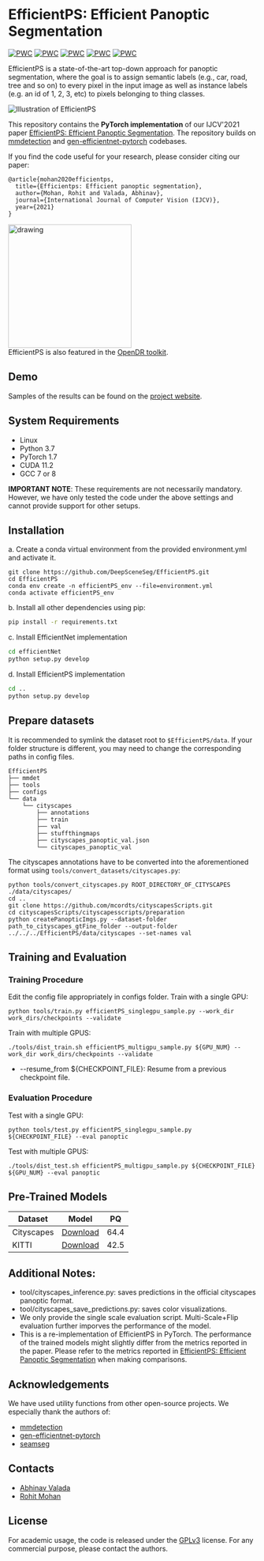 # EfficientPS: Efficient Panoptic Segmentation
[![PWC](https://img.shields.io/endpoint.svg?url=https://paperswithcode.com/badge/efficientps-efficient-panoptic-segmentation/panoptic-segmentation-on-cityscapes-val)](https://paperswithcode.com/sota/panoptic-segmentation-on-cityscapes-val?p=efficientps-efficient-panoptic-segmentation) 
[![PWC](https://img.shields.io/endpoint.svg?url=https://paperswithcode.com/badge/efficientps-efficient-panoptic-segmentation/panoptic-segmentation-on-cityscapes-test)](https://paperswithcode.com/sota/panoptic-segmentation-on-cityscapes-test?p=efficientps-efficient-panoptic-segmentation)
[![PWC](https://img.shields.io/endpoint.svg?url=https://paperswithcode.com/badge/efficientps-efficient-panoptic-segmentation/panoptic-segmentation-on-mapillary-val)](https://paperswithcode.com/sota/panoptic-segmentation-on-mapillary-val?p=efficientps-efficient-panoptic-segmentation)
[![PWC](https://img.shields.io/endpoint.svg?url=https://paperswithcode.com/badge/efficientps-efficient-panoptic-segmentation/panoptic-segmentation-on-kitti-panoptic)](https://paperswithcode.com/sota/panoptic-segmentation-on-kitti-panoptic-segmentationl?p=efficientps-efficient-panoptic)
[![PWC](https://img.shields.io/endpoint.svg?url=https://paperswithcode.com/badge/efficientps-efficient-panoptic-segmentation/panoptic-segmentation-on-indian-driving)](https://paperswithcode.com/sota/panoptic-segmentation-on-panoptic-segmentation-on-indian-driving?p=efficientps-efficient-panoptic)

EfficientPS is a state-of-the-art top-down approach for panoptic segmentation, where the goal is to assign semantic labels (e.g., car, road, tree and so on) to every pixel in the input image as well as instance labels (e.g. an id of 1, 2, 3, etc) to pixels belonging to thing classes.

![Illustration of EfficientPS](./images/intro.png)

This repository contains the **PyTorch implementation** of our IJCV'2021 paper [EfficientPS: Efficient Panoptic Segmentation](https://arxiv.org/abs/2004.02307). The repository builds on [mmdetection](https://github.com/open-mmlab/mmdetection) and [gen-efficientnet-pytorch](https://github.com/rwightman/gen-efficientnet-pytorch) codebases.

If you find the code useful for your research, please consider citing our paper:
```
@article{mohan2020efficientps,
  title={Efficientps: Efficient panoptic segmentation},
  author={Mohan, Rohit and Valada, Abhinav},
  journal={International Journal of Computer Vision (IJCV)},
  year={2021}
}
```

<a href="https://github.com/opendr-eu/opendr"><img src="./images/opendr_logo.png" alt="drawing" width="250"/></a><br>
EfficientPS is also featured in the [OpenDR toolkit](https://github.com/opendr-eu/opendr).

## Demo
Samples of the results can be found on the [project website](http://panoptic.cs.uni-freiburg.de/).

## System Requirements
* Linux 
* Python 3.7
* PyTorch 1.7
* CUDA 11.2
* GCC 7 or 8

**IMPORTANT NOTE**: These requirements are not necessarily mandatory. However, we have only tested the code under the above settings and cannot provide support for other setups.

## Installation
a. Create a conda virtual environment from the provided environment.yml and activate it.
```shell
git clone https://github.com/DeepSceneSeg/EfficientPS.git
cd EfficientPS
conda env create -n efficientPS_env --file=environment.yml
conda activate efficientPS_env
```
b. Install all other dependencies using pip:
```bash
pip install -r requirements.txt
```
c. Install EfficientNet implementation
```bash
cd efficientNet
python setup.py develop
```
d. Install EfficientPS implementation
```bash
cd ..
python setup.py develop
```
## Prepare datasets
It is recommended to symlink the dataset root to `$EfficientPS/data`.
If your folder structure is different, you may need to change the corresponding paths in config files.

```
EfficientPS
├── mmdet
├── tools
├── configs
└── data
    └── cityscapes
        ├── annotations
        ├── train
        ├── val
        ├── stuffthingmaps
        ├── cityscapes_panoptic_val.json
        └── cityscapes_panoptic_val
```
The cityscapes annotations have to be converted into the aforementioned format using
`tools/convert_datasets/cityscapes.py`:
```shell
python tools/convert_cityscapes.py ROOT_DIRECTORY_OF_CITYSCAPES ./data/cityscapes/
cd ..
git clone https://github.com/mcordts/cityscapesScripts.git
cd cityscapesScripts/cityscapesscripts/preparation
python createPanopticImgs.py --dataset-folder path_to_cityscapes_gtFine_folder --output-folder ../../../EfficientPS/data/cityscapes --set-names val
```

## Training and Evaluation
### Training Procedure
Edit the config file appropriately in configs folder.
Train with a single GPU:
```
python tools/train.py efficientPS_singlegpu_sample.py --work_dir work_dirs/checkpoints --validate 
```
Train with multiple GPUS:
```
./tools/dist_train.sh efficientPS_multigpu_sample.py ${GPU_NUM} --work_dir work_dirs/checkpoints --validate 
```
* --resume_from ${CHECKPOINT_FILE}: Resume from a previous checkpoint file.
### Evaluation Procedure
Test with a single GPU:
```
python tools/test.py efficientPS_singlegpu_sample.py ${CHECKPOINT_FILE} --eval panoptic
```
Test with multiple GPUS:
```
./tools/dist_test.sh efficientPS_multigpu_sample.py ${CHECKPOINT_FILE} ${GPU_NUM} --eval panoptic
```

## Pre-Trained Models
| Dataset   |  Model | PQ |
|-----------|:-----------------:|--------------|
| Cityscapes| [Download](https://www.dropbox.com/s/zihqct9zum8eq66/efficientPS_cityscapes.zip?dl=0) | 64.4 |
|    KITTI  | [Download](https://www.dropbox.com/s/4z3qiaew8qq7y8n/efficientPS_kitti.zip?dl=0) | 42.5| 

## Additional Notes:
   * tool/cityscapes_inference.py: saves predictions in the official cityscapes panoptic format.
   * tool/cityscapes_save_predictions.py: saves color visualizations.
   * We only provide the single scale evaluation script. Multi-Scale+Flip evaluation further imporves the performance of the model.
   * This is a re-implementation of EfficientPS in PyTorch. The performance of the trained models might slightly differ from the metrics reported in the paper. Please refer to the metrics reported in [EfficientPS: Efficient Panoptic Segmentation](https://arxiv.org/abs/2004.02307) when making comparisons.

## Acknowledgements
We have used utility functions from other open-source projects. We especially thank the authors of:
- [mmdetection](https://github.com/open-mmlab/mmdetection)
- [gen-efficientnet-pytorch](https://github.com/rwightman/gen-efficientnet-pytorch)
- [seamseg](https://github.com/mapillary/seamseg.git)

## Contacts
* [Abhinav Valada](https://rl.uni-freiburg.de/people/valada)
* [Rohit Mohan](https://github.com/mohan1914)

## License
For academic usage, the code is released under the [GPLv3](https://www.gnu.org/licenses/gpl-3.0.en.html) license. For any commercial purpose, please contact the authors.

